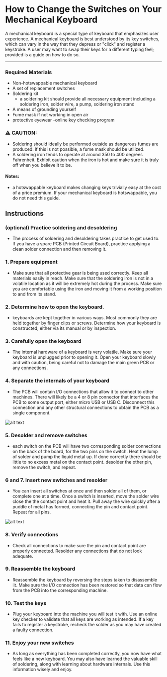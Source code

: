 # How to Change the Switches on Your Mechanical Keyboard
A mechanical keyboard is a special type of keyboard that emphasizes user experience. A mechanical keyboard is best understood by its key switches, which can vary in the way that they depress or "click" and register a keystroke. A user may want to swap their keys for a different typing feel; provided is a guide on how to do so.
<hr>

### Required Materials
- Non-hotswappable mechanical keyboard
- A set of replacement switches
- Soldering kit
  - a soldering kit should provide all necessary equipment including a soldering iron, solder wire, a pump, soldering iron stand
- A means of grounding yourself
- Fume mask if not working in open air
- protective eyewear
-online key checking program

### ⚠ CAUTION:
- Soldering should ideally be performed outside as dangerous fumes are produced. If this is not possible, a fume mask should be utilized.
- A soldering iron tends to operate at around 350 to 400 degrees Fahrenheit. Exhibit caution when the iron is hot and make sure it is truly off when you believe it to be.

#### Notes:
- a hotswappable keyboard makes changing keys trivially easy at the cost of a price premium. If your mechanical keyboard is hotswappable, you do not need this guide.


## Instructions
### (optional) Practice soldering and desoldering
- The process of soldering and desoldering takes practice to get used to. If you have a spare PCB (Printed Circuit Board), practice applying a clean solder connection and then removing it.

### 1. Prepare equipment
- Make sure that all protective gear is being used correctly. Keep all materials easily in reach. Make sure that the soldering iron is not in a volatile location as it will be extremely hot during the process. Make sure you are comfortable using the iron and moving it from a working position to and from its stand.

### 2. Determine how to open the keyboard.
- keyboards are kept together in various ways. Most commonly they are held together by finger clips or screws. Determine how your keyboard is constructed, either via its manual or by inspection.

### 3. Carefully open the keyboard
- The internal hardware of a keyboard is very volatile. Make sure your keyboard is unplugged prior to opening it. Open your keyboard slowly and with caution, being careful not to damage the main green PCB or any connections.

### 4. Separate the  internals of your keyboard
- The PCB will contain I/O connections that allow it to connect to other machines. There will likely be a 4 or 8 pin connector that interfaces the PCB to some output port, either micro USB or USB C. Disconnect this connection and any other structural connections to obtain the PCB as a single component.

![alt text](PCB.jpeg "The backside of a keyboard PCB. Note the conical metal lumps: these are the soldered connections of the switches.")

### 5. Desolder and remove switches
- each switch on the PCB will have two corresponding solder connections on the back of the board, for the two pins on the switch. Heat the lump of solder and pump the liquid metal up. If done correctly there should be little to no excess metal on the contact point. desolder the other pin, remove the switch, and repeat.

### 6 and 7. Insert new switches and resolder
- You can insert all switches at once and then solder all of them, or complete one at a time. Once a switch is inserted, move the solder wire close the the contact point and heat it. Pull away the wire quickly after a puddle of metal has formed, connecting the pin and contact point. Repeat for all pins.

![alt text](soldering.jpeg "A soldering iron in use. The tip heats the soldering wire to melt the metal and connect the switch pins to the contact point.")

### 8. Verify connections
- Check all connections to make sure the pin and contact point are properly connected. Resolder any connections that do not look adequate.

### 9. Reassemble the keyboard
- Reassemble the keyboard by reversing the steps taken to disassemble iit. Make sure the I/O connection has been restored so that data can flow from the PCB into the corresponding machine.

### 10. Test the keys
- Plug your keyboard into the machine you will test it with. Use an online key checker to validate that all keys are working as intended. If a key fails to register a keystroke, recheck the solder as you may have created a faulty connection.

### 11. Enjoy your new switches
- As long as everything has been completed correctly, you now have what feels like a new keyboard. You may also have learned the valuable skill of soldering, along with learning about hardware internals. Use this information wisely and enjoy.
